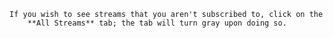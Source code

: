     If you wish to see streams that you aren't subscribed to, click on the
        **All Streams** tab; the tab will turn gray upon doing so.
